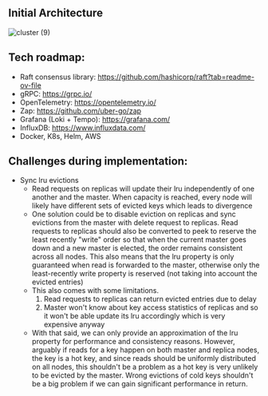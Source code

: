 ## Initial Architecture


![cluster (9)](https://github.com/ph-ngn/nanobox/assets/93941060/6634b5a4-4f7a-4f45-87a5-4513cce8ad63)


## Tech roadmap:
- Raft consensus library: https://github.com/hashicorp/raft?tab=readme-ov-file
- gRPC: https://grpc.io/
- OpenTelemetry: https://opentelemetry.io/
- Zap: https://github.com/uber-go/zap
- Grafana (Loki + Tempo): https://grafana.com/
- InfluxDB: https://www.influxdata.com/
- Docker, K8s, Helm, AWS


## Challenges during implementation:
- Sync lru evictions
  + Read requests on replicas will update their lru independently of one another and the master. When capacity is reached, every node will likely have different sets of evicted keys which leads to divergence
  + One solution could be to disable eviction on replicas and sync evictions from the master with delete request to replicas. Read requests to replicas should also be converted to peek to reserve the least recently "write" order so that when the current master goes down and a new master is elected, the order remains consistent across all nodes. This also means that the lru property is only guaranteed when read is forwarded to the master, otherwise only the least-recently write property is reserved (not taking into account the evicted entries)
  + This also comes with some limitations.
      1. Read requests to replicas can return evicted entries due to delay
      2. Master won't know about key access statistics of replicas and so it won't be able update its lru accordingly which is very expensive anyway
  + With that said, we can only provide an approximation of the lru property for performance and consistency reasons. However, arguably if reads for a key happen on both master and replica nodes, the key is a hot key, and since reads should be uniformly distributed on all nodes, this shouldn't be a problem as a hot key is very unlikely to be evicted by the master. Wrong evictions of cold keys shouldn't be a big problem if we can gain significant performance in return.
